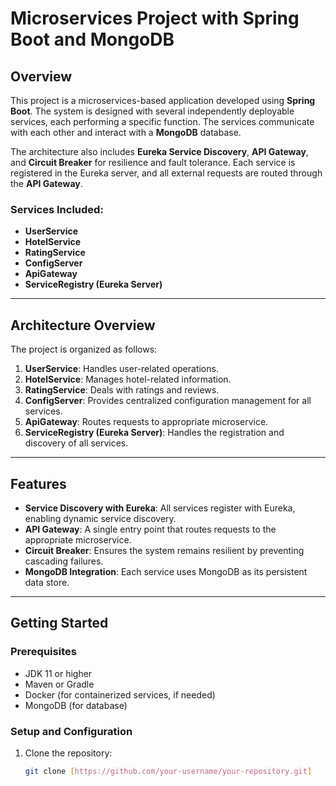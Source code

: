 # Microservices Project with Spring Boot and MongoDB

## Overview

This project is a microservices-based application developed using **Spring Boot**. The system is designed with several independently deployable services, each performing a specific function. The services communicate with each other and interact with a **MongoDB** database. 

The architecture also includes **Eureka Service Discovery**, **API Gateway**, and **Circuit Breaker** for resilience and fault tolerance. Each service is registered in the Eureka server, and all external requests are routed through the **API Gateway**.

### Services Included:
- **UserService**
- **HotelService**
- **RatingService**
- **ConfigServer**
- **ApiGateway**
- **ServiceRegistry (Eureka Server)**

---

## Architecture Overview

The project is organized as follows:

1. **UserService**: Handles user-related operations.
2. **HotelService**: Manages hotel-related information.
3. **RatingService**: Deals with ratings and reviews.
4. **ConfigServer**: Provides centralized configuration management for all services.
5. **ApiGateway**: Routes requests to appropriate microservice.
6. **ServiceRegistry (Eureka Server)**: Handles the registration and discovery of all services.

---

## Features

- **Service Discovery with Eureka**: All services register with Eureka, enabling dynamic service discovery.
- **API Gateway**: A single entry point that routes requests to the appropriate microservice.
- **Circuit Breaker**: Ensures the system remains resilient by preventing cascading failures.
- **MongoDB Integration**: Each service uses MongoDB as its persistent data store.

---

## Getting Started

### Prerequisites
- JDK 11 or higher
- Maven or Gradle
- Docker (for containerized services, if needed)
- MongoDB (for database)

### Setup and Configuration

1. Clone the repository:
   ```bash
   git clone [https://github.com/your-username/your-repository.git]
